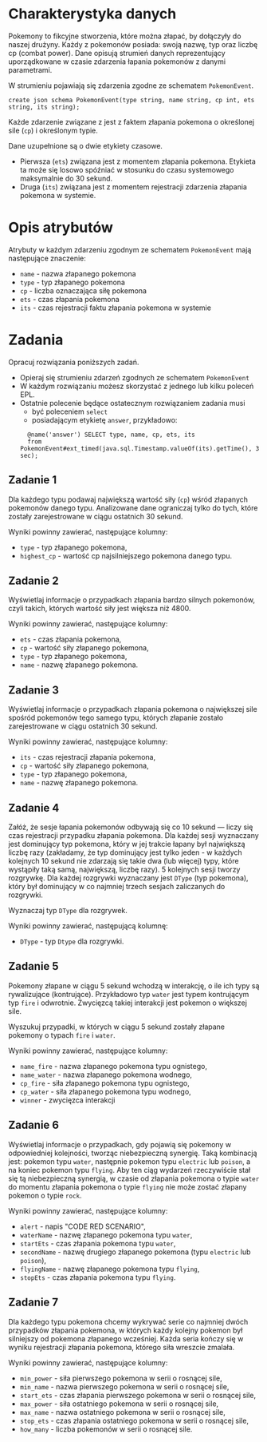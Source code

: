 # Charakterystyka danych
Pokemony to fikcyjne stworzenia, które można złapać, by dołączyły do naszej drużyny. Każdy z pokemonów posiada: swoją nazwę, typ oraz liczbę cp (combat power). Dane opisują strumień danych reprezentujący uporządkowane w czasie zdarzenia łapania pokemonów z danymi parametrami.

W strumieniu pojawiają się zdarzenia zgodne ze schematem `PokemonEvent`.

```
create json schema PokemonEvent(type string, name string, cp int, ets string, its string);
```

Każde zdarzenie związane z jest z faktem złapania pokemona o
określonej sile (`cp`) i określonym typie.


Dane uzupełnione są o dwie etykiety czasowe. 
* Pierwsza (`ets`) związana jest z momentem złapania pokemona. 
  Etykieta ta może się losowo spóźniać w stosunku do czasu systemowego maksymalnie do 30 sekund.
* Druga (`its`) związana jest z momentem rejestracji zdarzenia złapania pokemona w systemie.

# Opis atrybutów

Atrybuty w każdym zdarzeniu zgodnym ze schematem `PokemonEvent` mają następujące znaczenie:

* `name` - nazwa złapanego pokemona
* `type` - typ złapanego pokemona
* `cp` - liczba oznaczająca siłę pokemona
* `ets` - czas złapania pokemona
* `its` - czas rejestracji faktu złapania pokemona w systemie

# Zadania
Opracuj rozwiązania poniższych zadań. 
* Opieraj się strumieniu zdarzeń zgodnych ze schematem `PokemonEvent`
* W każdym rozwiązaniu możesz skorzystać z jednego lub kilku poleceń EPL.
* Ostatnie polecenie będące ostatecznym rozwiązaniem zadania musi 
  * być poleceniem `select` 
  * posiadającym etykietę `answer`, przykładowo:
  ```aidl
    @name('answer') SELECT type, name, cp, ets, its 
    from PokemonEvent#ext_timed(java.sql.Timestamp.valueOf(its).getTime(), 3 sec);
  ```

## Zadanie 1
Dla każdego typu podawaj największą wartość siły (`cp`) wśród złapanych pokemonów danego typu. 
Analizowane dane ograniczaj tylko do tych, które zostały zarejestrowane w ciągu ostatnich 30 sekund.

Wyniki powinny zawierać, następujące kolumny:
- `type` - typ złapanego pokemona,
- `highest_cp` - wartość cp najsilniejszego pokemona danego typu.

## Zadanie 2
Wyświetlaj informacje o przypadkach złapania bardzo silnych pokemonów, czyli takich, których wartość siły jest większa niż 4800.

Wyniki powinny zawierać, następujące kolumny:
- `ets` - czas złapania pokemona,
- `cp` - wartość siły złapanego pokemona,
- `type` - typ złapanego pokemona,
- `name` - nazwę złapanego pokemona.

## Zadanie 3 
Wyświetlaj informacje o przypadkach złapania pokemona o największej sile spośród pokemonów tego samego typu, których złapanie zostało zarejestrowane w ciągu ostatnich 30 sekund.

Wyniki powinny zawierać, następujące kolumny:
- `its` - czas rejestracji złapania pokemona,
- `cp` - wartość siły złapanego pokemona,
- `type` - typ złapanego pokemona,
- `name` - nazwę złapanego pokemona.

## Zadanie 4
Załóż, że sesje łapania pokemonów odbywają się co 10 sekund — liczy się czas rejestracji przypadku złapania pokemona. 
Dla każdej sesji wyznaczany jest dominujący typ pokemona, który w jej trakcie łapany był największą liczbę razy (zakładamy, że typ dominujący jest tylko jeden - w każdych kolejnych 10 sekund nie zdarzają się takie dwa (lub więcej) typy, które wystąpiły taką samą, największą, liczbę razy). 
5 kolejnych sesji tworzy rozgrywkę. Dla każdej rozgrywki wyznaczany jest `DType` (typ pokemona), który był dominujący w co najmniej trzech sesjach zaliczanych do rozgrywki. 

Wyznaczaj typ `DType` dla rozgrywek. 

Wyniki powinny zawierać, następującą kolumnę:
- `DType` - typ `Dtype` dla rozgrywki.

## Zadanie 5
Pokemony złapane w ciągu 5 sekund wchodzą w interakcję, o ile ich typy są rywalizujące (kontrujące). 
Przykładowo typ `water` jest typem kontrującym typ `fire` i odwrotnie. 
Zwycięzcą takiej interakcji jest pokemon o większej sile. 

Wyszukuj przypadki, w których w ciągu 5 sekund zostały złapane pokemony o typach `fire` i `water`.

Wyniki powinny zawierać, następujące kolumny:
- `name_fire` - nazwa złapanego pokemona typu ognistego,
- `name_water` - nazwa złapanego pokemona wodnego, 
- `cp_fire` - siła złapanego pokemona typu ognistego,
- `cp_water` - siła złapanego pokemona typu wodnego,
- `winner` - zwycięzca interakcji 

## Zadanie 6
Wyświetlaj informacje o przypadkach, gdy pojawią się pokemony w odpowiedniej kolejności, tworząc niebezpieczną synergię.
Taką kombinacją jest: pokemon typu `water`, następnie pokemon typu `electric` lub `poison`, a na koniec pokemon typu `flying`.
Aby ten ciąg wydarzeń rzeczywiście stał się tą niebezpieczną synergią, w czasie od złapania pokemona o typie `water` do momentu złapania pokemona o typie `flying` nie może zostać złapany pokemon o typie `rock`.

Wyniki powinny zawierać, następujące kolumny:
- `alert` - napis "CODE RED SCENARIO",
- `waterName` - nazwę złapanego pokemona typu `water`, 
- `startEts` - czas złapania pokemona typu `water`, 
- `secondName` - nazwę drugiego złapanego pokemona (typu `electric` lub `poison`),
- `flyingName` - nazwę złapanego pokemona typu `flying`,
- `stopEts` - czas złapania pokemona typu `flying`.

## Zadanie 7
Dla każdego typu pokemona chcemy wykrywać serie co najmniej dwóch przypadków złapania pokemona, w których każdy kolejny pokemon był silniejszy od pokemona złapanego wcześniej.
Każda seria kończy się w wyniku rejestracji złapania pokemona, którego siła wreszcie zmalała.    

Wyniki powinny zawierać, następujące kolumny:
- `min_power` - siła pierwszego pokemona w serii o rosnącej sile,
- `min_name` - nazwa pierwszego pokemona w serii o rosnącej sile,
- `start_ets` - czas złapania pierwszego pokemona w serii o rosnącej sile,
- `max_power` - siła ostatniego pokemona w serii o rosnącej sile,
- `max_name` - nazwa ostatniego pokemona w serii o rosnącej sile,
- `stop_ets` - czas złapania ostatniego pokemona w serii o rosnącej sile,
- `how_many` - liczba pokemonów w serii o rosnącej sile. 
